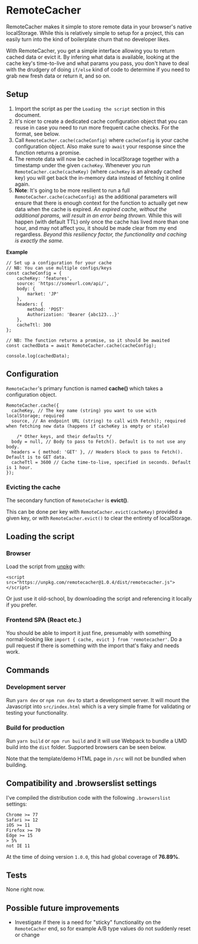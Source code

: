 # RemoteCacher

RemoteCacher makes it simple to store remote data in your browser's native localStorage. While this is relatively simple to setup for a project, this can easily turn into the kind of boilerplate churn that no developer likes.

With RemoteCacher, you get a simple interface allowing you to return cached data or evict it. By infering what data is available, looking at the cache key's time-to-live and what params you pass, you don't have to deal with the drudgery of doing `if/else` kind of code to determine if you need to grab new fresh data or return it, and so on.

## Setup

1. Import the script as per the `Loading the script` section in this document.
2. It's nicer to create a dedicated cache configuration object that you can reuse in case you need to run more frequent cache checks. For the format, see below.
3. Call `RemoteCacher.cache(cacheConfig)` where `cacheConfig` is your cache configuration object. Also make sure to `await` your response since the function returns a promise.
4. The remote data will now be cached in localStorage together with a timestamp under the given `cacheKey`. Whenever you run `RemoteCacher.cache(cacheKey)` (where `cacheKey` is an already cached key) you will get back the in-memory data instead of fetching it online again.
5. **Note**: It's going to be more resilient to run a full `RemoteCacher.cache(cacheConfig)` as the additional parameters will ensure that there is enough context for the function to actually get new data when the cache is expired. _An expired cache, without the additional params, will result in an error being thrown._ While this will happen (with default TTL) only once the cache has lived more than one hour, and may not affect you, it should be made clear from my end regardless. _Beyond this resiliency factor, the functionality and caching is exactly the same._

**Example**

```
// Set up a configuration for your cache
// NB: You can use multiple configs/keys
const cacheConfig = {
	cacheKey: 'features',
	source: 'https://someurl.com/api/',
	body: {
		market: 'JP'
	},
	headers: {
		method: 'POST'
		Authorization: 'Bearer {abc123...}'
	},
	cacheTtl: 300
};

// NB: The function returns a promise, so it should be awaited
const cachedData = await RemoteCacher.cache(cacheConfig);

console.log(cachedData);
```

## Configuration

`RemoteCacher`'s primary function is named **cache()** which takes a configuration object.

```
RemoteCacher.cache({
  cacheKey, // The key name (string) you want to use with localStorage; required
  source, // An endpoint URL (string) to call with Fetch(); required when fetching new data (happens if cacheKey is empty or stale)

	/* Other keys, and their defaults */
  body = null, // Body to pass to Fetch(). Default is to not use any body.
  headers = { method: 'GET' }, // Headers block to pass to Fetch(). Default is to GET data.
  cacheTtl = 3600 // Cache time-to-live, specified in seconds. Default is 1 hour.
});
```

### Evicting the cache

The secondary function of `RemoteCacher` is **evict()**.

This can be done per key with `RemoteCacher.evict(cacheKey)` provided a given key, or with `RemoteCacher.evict()` to clear the entirety of localStorage.

## Loading the script

### Browser

Load the script from [unpkg](https://unpkg.com) with:

```
<script src="https://unpkg.com/remotecacher@1.0.4/dist/remotecacher.js"></script>
```

Or just use it old-school, by downloading the script and referencing it locally if you prefer.

### Frontend SPA (React etc.)

You should be able to import it just fine, presumably with something normal-looking like `import { cache, evict } from 'remotecacher'`. Do a pull request if there is something with the import that's flaky and needs work.

## Commands

### Development server

Run `yarn dev` or `npm run dev` to start a development server. It will mount the Javascript into `src/index.html` which is a very simple frame for validating or testing your functionality.

### Build for production

Run `yarn build` or `npm run build` and it will use Webpack to bundle a UMD build into the `dist` folder. Supported browsers can be seen below.

Note that the template/demo HTML page in `/src` will not be bundled when building.

## Compatibility and .browserslist settings

I've compiled the distribution code with the following `.browserslist` settings:

```
Chrome >= 77
Safari >= 12
iOS >= 11
Firefox >= 70
Edge >= 15
> 5%
not IE 11
```

At the time of doing version `1.0.0`, this had global coverage of **76.89%**.

## Tests

None right now.

## Possible future improvements

- Investigate if there is a need for "sticky" functionality on the `RemoteCacher` end, so for example A/B type values do not suddenly reset or change
